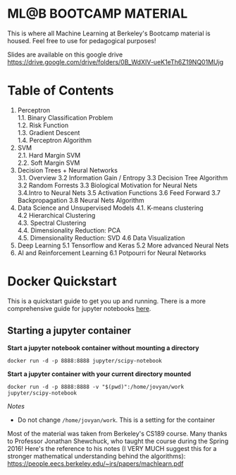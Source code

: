 # ML@B BOOTCAMP MATERIAL 

This is where all Machine Learning at Berkeley's Bootcamp material is housed. Feel free to use for pedagogical purposes!

Slides are available on this google drive https://drive.google.com/drive/folders/0B_WdXIV-ueK1eTh6Z19NQ01MUjg

Table of Contents 
====
1. Perceptron  
  1.1. Binary Classification Problem  
  1.2. Risk Function  
  1.3. Gradient Descent  
  1.4. Perceptron Algorithm
2. SVM  
  2.1. Hard Margin SVM  
  2.2. Soft Margin SVM  
3. Decision Trees + Neural Networks  
  3.1. Overview
  3.2  Information Gain / Entropy
  3.3 Decision Tree Algorithm
  3.2 Random Forrests
  3.3 Biological Motivation for Neural Nets  
  3.4.Intro to Neural Nets
  3.5 Activation Functions
  3.6 Feed Forward
  3.7 Backpropagation
  3.8 Neural Nets Algorithm
4. Data Science and Unsupervised Models 
  4.1. K-means clustering  
  4.2 Hierarchical Clustering  
  4.3. Spectral Clustering  
  4.4. Dimensionality Reduction: PCA  
  4.5. Dimensionality Reduction: SVD
  4.6 Data Visualization
5. Deep Learning
   5.1 Tensorflow and Keras
   5.2 More advanced Neural Nets
6. AI and Reinforcement Learning 
  6.1 Potpourri for Neural Networks

# Docker Quickstart

This is a quickstart guide to get you up and running. There is a more comprehensive guide for
jupyter notebooks [here](https://github.com/kaggledecal/sp17/blob/master/DockerCheatsheet.md).

## Starting a jupyter container
**Start a jupyter notebook container without mounting a directory**

`docker run -d -p 8888:8888 jupyter/scipy-notebook`

**Start a jupyter container with your current directory mounted**

`docker run -d -p 8888:8888 -v "$(pwd)":/home/jovyan/work jupyter/scipy-notebook`

*Notes*
* Do not change `/home/jovyan/work`. This is a setting for the container


Most of the material was taken from Berkeley's CS189 course. Many thanks to Professor Jonathan Shewchuck, who taught the course during the Spring 2016! Here's the reference to his notes (I VERY MUCH suggest this for a stronger mathematical understanding behind the algorithms): https://people.eecs.berkeley.edu/~jrs/papers/machlearn.pdf


